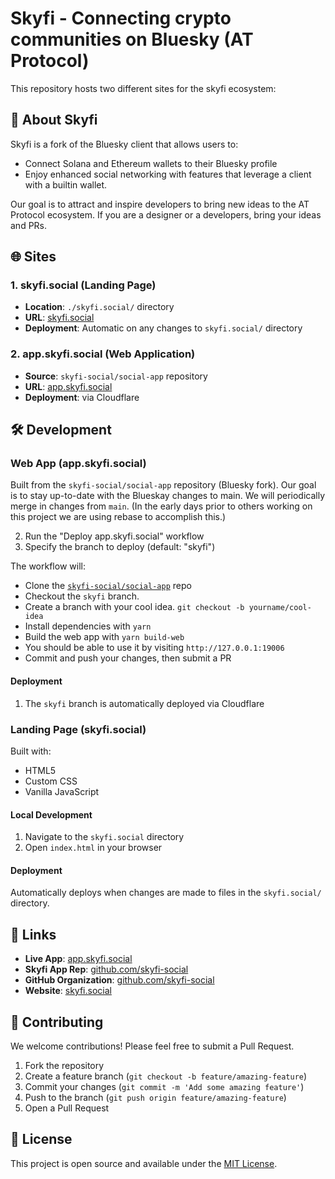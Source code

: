 # Skyfi - Connecting crypto communities on Bluesky (AT Protocol)

This repository hosts two different sites for the skyfi ecosystem:

## 🚀 About Skyfi

Skyfi is a fork of the Bluesky client that allows users to:
- Connect Solana and Ethereum wallets to their Bluesky profile
- Enjoy enhanced social networking with features that leverage a client with a builtin wallet.

Our goal is to attract and inspire developers to bring new ideas to the AT Protocol ecosystem. If you are a designer or a developers, bring your ideas and PRs.

## 🌐 Sites

### 1. skyfi.social (Landing Page)
- **Location**: `./skyfi.social/` directory
- **URL**: [skyfi.social](https://skyfi.social)
- **Deployment**: Automatic on any changes to `skyfi.social/` directory

### 2. app.skyfi.social (Web Application)
- **Source**: `skyfi-social/social-app` repository
- **URL**: [app.skyfi.social](https://app.skyfi.social)
- **Deployment**: via Cloudflare

## 🛠️ Development

### Web App (app.skyfi.social)
Built from the `skyfi-social/social-app` repository (Bluesky fork). Our goal is to stay up-to-date with the Blueskay changes to main. We will periodically merge in changes from `main`. (In the early days prior to others working on this project we are using rebase to accomplish this.)

2. Run the "Deploy app.skyfi.social" workflow
3. Specify the branch to deploy (default: "skyfi")

The workflow will:
- Clone the [`skyfi-social/social-app`](https://github.com/skyfi-social/social-app) repo
- Checkout the `skyfi` branch.
- Create a branch with your cool idea. `git checkout -b yourname/cool-idea`
- Install dependencies with `yarn`
- Build the web app with `yarn build-web`
- You should be able to use it by visiting `http://127.0.0.1:19006`
- Commit and push your changes, then submit a PR

#### Deployment
1. The `skyfi` branch is automatically deployed via Cloudflare

### Landing Page (skyfi.social)
Built with:
- HTML5
- Custom CSS
- Vanilla JavaScript

#### Local Development
1. Navigate to the `skyfi.social` directory
2. Open `index.html` in your browser

#### Deployment
Automatically deploys when changes are made to files in the `skyfi.social/` directory.

## 🔗 Links

- **Live App**: [app.skyfi.social](https://app.skyfi.social)
- **Skyfi App Rep**: [github.com/skyfi-social](https://github.com/skyfi-social/social-app)
- **GitHub Organization**: [github.com/skyfi-social](https://github.com/skyfi-social)
- **Website**: [skyfi.social](https://skyfi.social)

## 🤝 Contributing

We welcome contributions! Please feel free to submit a Pull Request.

1. Fork the repository
2. Create a feature branch (`git checkout -b feature/amazing-feature`)
3. Commit your changes (`git commit -m 'Add some amazing feature'`)
4. Push to the branch (`git push origin feature/amazing-feature`)
5. Open a Pull Request

## 📄 License

This project is open source and available under the [MIT License](LICENSE).
